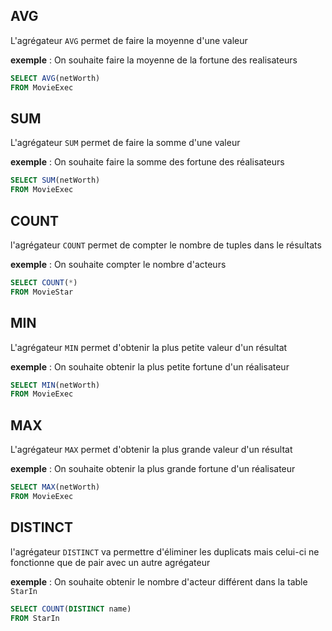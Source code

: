 ## AVG

L'agrégateur `AVG` permet de faire la moyenne d'une valeur

**exemple** : On souhaite faire la moyenne de la fortune des realisateurs

```sql
SELECT AVG(netWorth)
FROM MovieExec
```

## SUM

L'agrégateur `SUM` permet de faire la somme d'une valeur

**exemple** : On souhaite faire la somme des fortune des réalisateurs

```sql
SELECT SUM(netWorth)
FROM MovieExec
```

## COUNT

l'agrégateur `COUNT` permet de compter le nombre de tuples dans le résultats

**exemple** : On souhaite compter le nombre d'acteurs

```sql
SELECT COUNT(*)
FROM MovieStar
```

## MIN

L'agrégateur `MIN` permet d'obtenir la plus petite valeur d'un résultat

**exemple** : On souhaite obtenir la plus petite fortune d'un réalisateur

```sql
SELECT MIN(netWorth)
FROM MovieExec
```

## MAX

L'agrégateur `MAX` permet d'obtenir la plus grande valeur d'un résultat

**exemple** : On souhaite obtenir la plus grande fortune d'un réalisateur

```sql
SELECT MAX(netWorth)
FROM MovieExec
```

## DISTINCT

l'agrégateur `DISTINCT` va permettre d'éliminer les duplicats mais celui-ci ne fonctionne que de pair avec un autre agrégateur

**exemple** : On souhaite obtenir le nombre d'acteur différent dans la table `StarIn`

```sql
SELECT COUNT(DISTINCT name)
FROM StarIn
```